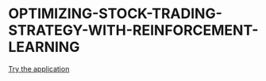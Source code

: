 # OPTIMIZING-STOCK-TRADING-STRATEGY-WITH-REINFORCEMENT-LEARNING
 
 [Try the application](https://stock-trading-with-rl.herokuapp.com)
